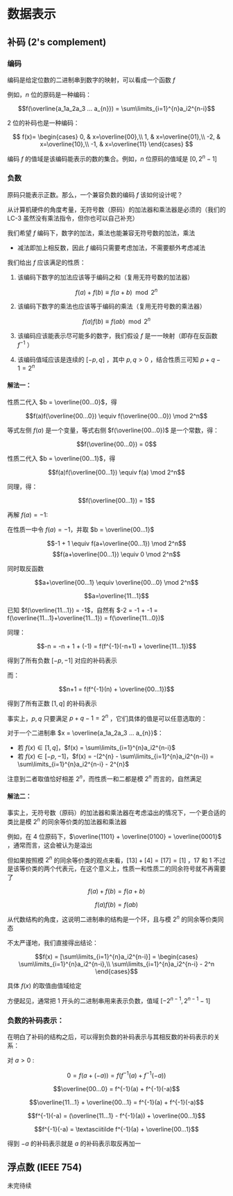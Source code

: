 # 数据表示

## 补码 (2's complement)

### 编码

编码是给定位数的二进制串到数字的映射，可以看成一个函数 $f$

例如，$n$ 位的原码是一种编码：

$$f(\overline{a_1a_2a_3 ... a_{n}}) = \sum\limits_{i=1}^{n}a_i2^{n-i}$$

2 位的补码也是一种编码：

$$
f(x)=
\begin{cases}
0, & x=\overline{00},\\
1, & x=\overline{01},\\
-2, & x=\overline{10},\\
-1, & x=\overline{11}
\end{cases}
$$

编码 $f$ 的值域是该编码能表示的数的集合。例如，$n$ 位原码的值域是 $[0, 2^n-1]$

### 负数

原码只能表示正数。那么，一个兼容负数的编码 $f$ 该如何设计呢？

从计算机硬件的角度考量，无符号数（原码）的加法器和乘法器是必须的（我们的 LC-3 虽然没有乘法指令，但你也可以自己补充）

我们希望 $f$ 编码下，数字的加法，乘法也能兼容无符号数的加法，乘法

- 减法即加上相反数，因此 $f$ 编码只需要考虑加法，不需要额外考虑减法

我们给出 $f$ 应该满足的性质：

1. 该编码下数字的加法应该等于编码之和（复用无符号数的加法器）

$$f(a) + f(b) \equiv f(a+b) \mod 2^n$$

2. 该编码下数字的乘法也应该等于编码的乘法（复用无符号数的乘法器）

$$f(a)f(b) \equiv f(ab) \mod 2^n$$

3. 该编码应该能表示尽可能多的数字，我们假设 $f$ 是一一映射（即存在反函数 $f^{-1}$ ）

4. 该编码值域应该是连续的 $[-p, q]$ ，其中 $p, q > 0$ ，结合性质三可知 $p+q-1= 2^n$

#### 解法一：

性质二代入 $b = \overline{00...0}$，得

$$f(a)f(\overline{00...0}) \equiv f(\overline{00...0}) \mod 2^n$$

等式左侧 $f(a)$ 是一个变量，等式右侧 $f(\overline{00...0})$ 是一个常数，得：

$$f(\overline{00...0}) = 0$$

性质二代入 $b = \overline{00...1}$，得

$$f(a)f(\overline{00...1}) \equiv f(a) \mod 2^n$$

同理，得：

$$f(\overline{00...1}) = 1$$

再解 $f(a)=-1$:

在性质一中令 $f(a)=-1$，并取 $b = \overline{00...1}$

$$-1 + 1 \equiv f(a+\overline{00...1}) \mod 2^n$$
$$f(a+\overline{00...1}) \equiv 0 \mod 2^n$$

同时取反函数

$$a+\overline{00...1} \equiv \overline{00...0} \mod 2^n$$

$$a=\overline{11...1}$$

已知 $f(\overline{11...1}) = -1$，自然有 $-2 = -1 + -1 = f(\overline{11...1}+\overline{11...1}) = f(\overline{11...0})$

同理：

$$-n = -n + 1 + (-1) = f(f^{-1}(-n+1) + \overline{11...1})$$

得到了所有负数 $[-p, -1]$ 对应的补码表示

而：

$$n+1 = f(f^{-1}(n) + \overline{00...1})$$

得到了所有正数 $[1, q]$ 的补码表示

事实上，$p, q$ 只要满足 $p+q-1=2^n$ ，它们具体的值是可以任意选取的：

对于一个二进制串 $x = \overline{a_1a_2a_3 ... a_{n}}$：

- 若 $f(x) \in [1, q]$，$f(x) = \sum\limits_{i=1}^{n}a_i2^{n-i}$
- 若 $f(x) \in [-p, -1]$，$f(x) = -(2^{n} - \sum\limits_{i=1}^{n}a_i2^{n-i}) = \sum\limits_{i=1}^{n}a_i2^{n-i} - 2^{n}$

注意到二者取值恰好相差 $2^{n}$，而性质一和二都是模 $2^n$ 而言的，自然满足

#### 解法二：

事实上，无符号数（原码）的加法器和乘法器在考虑溢出的情况下，一个更合适的类比是模 $2^n$ 的同余等价类的加法器和乘法器

例如，在 4 位原码下，$\overline{1101} + \overline{0100} = \overline{0001}$ ，通常而言，这会被认为是溢出

但如果按照模 $2^n$ 的同余等价类的观点来看，$[13] + [4] = [17] = [1]$ ，$17$ 和 $1$ 不过是该等价类的两个代表元，在这个意义上，性质一和性质二的同余符号就不再需要了

$$f(a) + f(b) = f(a+b)$$

$$f(a)f(b) = f(ab)$$

从代数结构的角度，这说明二进制串的结构是一个环，且与模 $2^n$ 的同余等价类同态

不太严谨地，我们直接得出结论：

$$f(x) = [\sum\limits_{i=1}^{n}a_i2^{n-i}] =
\begin{cases}
\sum\limits_{i=1}^{n}a_i2^{n-i},\\
\sum\limits_{i=1}^{n}a_i2^{n-i} - 2^n
\end{cases}$$

具体 $f(x)$ 的取值由值域给定

方便起见，通常把 $1$ 开头的二进制串用来表示负数，值域 $[-2^{n-1}, 2^{n-1}-1]$

### 负数的补码表示：

在明白了补码的结构之后，可以得到负数的补码表示与其相反数的补码表示的关系：

对 $a>0$ :

$$0 = f(a+(-a)) = f(f^{-1}(a) + f^{-1}(-a))$$

$$\overline{00...0} = f^{-1}(a) + f^{-1}(-a)$$

$$\overline{11...1} + \overline{00...1} = f^{-1}(a) + f^{-1}(-a)$$

$$f^{-1}(-a) = (\overline{11...1} - f^{-1}(a)) + \overline{00...1}$$

$$f^{-1}(-a) = \textasciitilde f^{-1}(a) + \overline{00...1}$$

得到 $-a$ 的补码表示就是 $a$ 的补码表示取反再加一

## 浮点数 (IEEE 754)

未完待续
